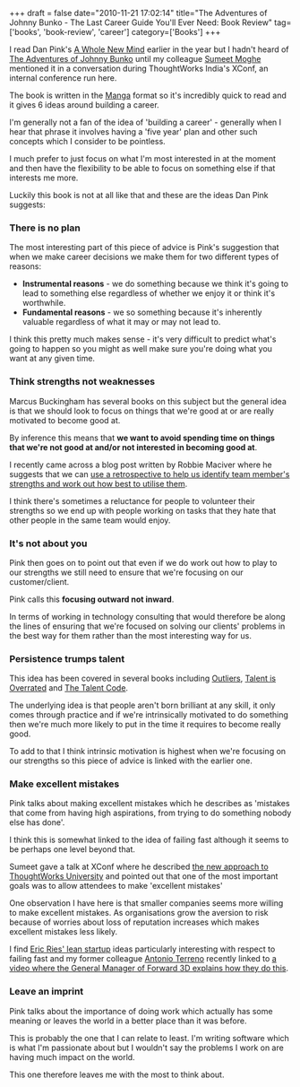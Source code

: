 +++
draft = false
date="2010-11-21 17:02:14"
title="The Adventures of Johnny Bunko -  The Last Career Guide You'll Ever Need: Book Review"
tag=['books', 'book-review', 'career']
category=['Books']
+++

I read Dan Pink's <a href="http://www.amazon.com/Whole-New-Mind-Right-Brainers-Future/dp/1594481717/ref=sr_1_2?ie=UTF8&qid=1290326644&sr=8-2">A Whole New Mind</a> earlier in the year but I hadn't heard of <a href="http://www.amazon.com/Adventures-Johnny-Bunko-Career-Guide/dp/1594482918/ref=sr_1_4?ie=UTF8&qid=1290326609&sr=8-4">The Adventures of Johnny Bunko</a> until my colleague <a href="http://www.learninggeneralist.com/">Sumeet Moghe</a> mentioned it in a conversation during ThoughtWorks India's XConf, an internal conference run here.

The book is written in the <a href="http://en.wikipedia.org/wiki/Manga">Manga</a> format so it's incredibly quick to read and it gives 6 ideas around building a career.

I'm generally not a fan of the idea of 'building a career' - generally when I hear that phrase it involves having a 'five year' plan and other such concepts which I consider to be pointless.

I much prefer to just focus on what I'm most interested in at the moment and then have the flexibility to be able to focus on something else if that interests me more.

Luckily this book is not at all like that and these are the ideas Dan Pink suggests:

<h3>There is no plan</h3>

The most interesting part of this piece of advice is Pink's suggestion that when we make career decisions we make them for two different types of reasons:

<ul>
<li><strong>Instrumental reasons</strong> - we do something because we think it's going to lead to something else regardless of whether we enjoy it or think it's worthwhile.</li>
<li><strong>Fundamental reasons</strong> - we so something because it's inherently valuable regardless of what it may or may not lead to.</li>
</ul>

I think this pretty much makes sense - it's very difficult to predict what's going to happen so you might as well make sure you're doing what you want at any given time.

<h3>Think strengths not weaknesses</h3>

Marcus Buckingham has several books on this subject but the general idea is that we should look to focus on things that we're good at or are really motivated to become good at.

By inference this means that <strong>we want to avoid spending time on things that we're not good at and/or not interested in becoming good at</strong>.

I recently came across a blog post written by Robbie Maciver where he suggests that we can <a href="http://robbiemaciver.com/robbies-blog/71-in-hindsight">use a retrospective to help us identify team member's strengths and work out how best to utilise them</a>.

I think there's sometimes a reluctance for people to volunteer their strengths so we end up with people working on tasks that they hate that other people in the same team would enjoy.

<h3>It's not about you</h3>

Pink then goes on to point out that even if we do work out how to play to our strengths we still need to ensure that we're focusing on our customer/client.

Pink calls this <strong>focusing outward not inward</strong>.

In terms of working in technology consulting that would therefore be along the lines of ensuring that we're focused on solving our clients' problems in the best way for them rather than the most interesting way for us.

<h3>Persistence trumps talent</h3>

This idea has been covered in several books including <a href="http://www.amazon.com/Outliers-Story-Success-Malcolm-Gladwell/dp/0316017922/ref=sr_1_1?s=books&ie=UTF8&qid=1290344251&sr=1-1">Outliers</a>, <a href="http://www.amazon.com/Talent-Overrated-Separates-World-Class-Performers/dp/B0040RMEGM/ref=sr_1_1?s=books&ie=UTF8&qid=1290344269&sr=1-1">Talent is Overrated</a> and <a href="http://www.amazon.com/Talent-Code-Greatness-Born-Grown/dp/055380684X/ref=sr_1_1?ie=UTF8&qid=1290344219&sr=8-1">The Talent Code</a>.

The underlying idea is that people aren't born brilliant at any skill, it only comes through practice and if we're intrinsically motivated to do something then we're much more likely to put in the time it requires to become really good.  

To add to that I think intrinsic motivation is highest when we're focusing on our strengths so this piece of advice is linked with the earlier one.

<h3>Make excellent mistakes</h3>

Pink talks about making excellent mistakes which he describes as 'mistakes that come from having high aspirations, from trying to do something nobody else has done'.

I think this is somewhat linked to the idea of failing fast although it seems to be perhaps one level beyond that.

Sumeet gave a talk at XConf where he described <a href="http://www.learninggeneralist.com/2010/08/thoughtworks-university-story-of-our.html">the new approach to ThoughtWorks University</a> and pointed out that one of the most important goals was to allow attendees to make 'excellent mistakes'

One observation I have here is that smaller companies seems more willing to make excellent mistakes. As organisations grow the aversion to risk because of worries about loss of reputation increases which makes excellent mistakes less likely.

I find <a href="http://www.startuplessonslearned.com/">Eric Ries' lean startup</a> ideas particularly interesting with respect to failing fast and my former colleague <a href="http://www.the-arm.com/">Antonio Terreno</a> recently linked to <a href="http://bbc.in/ckCqFj">a video where the General Manager of Forward 3D explains how they do this</a>.

<h3>Leave an imprint</h3>

Pink talks about the importance of doing work which actually has some meaning or leaves the world in a better place than it was before.

This is probably the one that I can relate to least. I'm writing software which is what I'm passionate about but I wouldn't say the problems I work on are having much impact on the world.

This one therefore leaves me with the most to think about.
